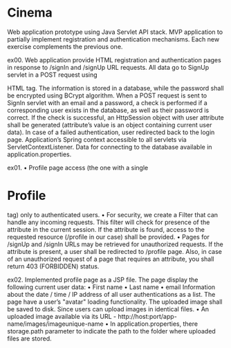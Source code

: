 # Cinema

  Web application prototype using Java Servlet API stack. 
MVP application to partially implement registration and authentication mechanisms.
Each new exercise complements the previous one.

ex00.
  Web application provide HTML registration and authentication pages in response to /signIn and /signUp URL requests.
All data go to SignUp servlet in a POST request using <form> HTML tag. The information is stored in a database, while the password shall be encrypted using BCrypt algorithm. 
  When a POST request is sent to SignIn servlet with an email and a password, a check is performed if a corresponding user exists in the database, as well as their password is correct.
If the check is successful, an HttpSession object with user attribute shall be generated (attribute’s value is an object containing current user data).
In case of a failed authentication, user redirected back to the login page. Application’s Spring context  accessible to all servlets via ServletContextListener. 
Data for connecting to the database available in application.properties.

ex01.
• Profile page access (the one with a single <h1>Profile</h1> tag) only to authenticated users.
• For security, we create a Filter that can handle any incoming requests. This filter will check for presence of the attribute in the current session. 
  If the attribute is found, access to the requested resource (/profile in our case) shall be provided.
• Pages for /signUp and /signIn URLs may be retrieved for unauthorized requests. If the attribute is present, a user shall be redirected to /profile page. 
  Also, in case of an unauthorized request of a page that requires an attribute, you shall return 403 (FORBIDDEN) status.

ex02.
  Implemented profile page as a JSP file. The page display the following current user data:
  • First name
  • Last name
  • email
Information about the date / time / IP address of all user authentications as a list.
The page have a user’s "avatar" loading functionality. The uploaded image shall be saved to disk. Since users can upload images in identical files.
  • An uploaded image available via its URL - http://host:port/app-name/images/imageunique-name
  • In application.properties, there storage.path parameter to indicate the path to the folder where uploaded files are stored.
